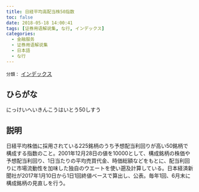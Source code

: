 ```yaml
---
title: 日経平均高配当株50指数
toc: false
date: 2018-05-18 14:00:41
tags: [证券用语解说集, な行, インデックス]
categories:
  - 金融服务
  - 证券用语解说集
  - 日本語
  - な行
---
```


`分類：` [インデックス](/tags/インデックス/)

## ひらがな

にっけいへいきんこうはいとう50しすう

## 説明

日経平均株価に採用されている225銘柄のうち予想配当利回りが高い50銘柄で構成する指数のこと。2001年12月28日の値を10000として、構成銘柄の株価や予想配当利回り、1日当たりの平均売買代金、時価総額などをもとに、配当利回りに市場流動性を加味した独自のウエートを使い遡及計算している。日本経済新聞社が2017年1月10日から1日1回終値ベースで算出し、公表。毎年1回、6月末に構成銘柄の見直しを行う。

